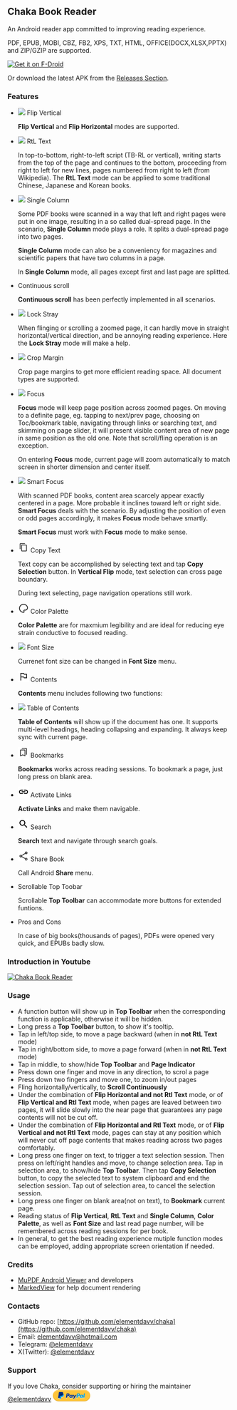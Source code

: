 ## Chaka Book Reader
An Android reader app committed to improving reading experience.

PDF, EPUB, MOBI, CBZ, FB2, XPS, TXT, HTML, OFFICE(DOCX,XLSX,PPTX) and ZIP/GZIP are supported.

[<img src="https://fdroid.gitlab.io/artwork/badge/get-it-on.png"
     alt="Get it on F-Droid"
     height="80">](https://f-droid.org/packages/net.timelegend.chaka.viewer.app/)

Or download the latest APK from the [Releases Section](https://github.com/elementdavv/chaka/releases/latest).

### Features
- <img src="https://raw.githubusercontent.com/elementdavv/chaka/master/resources/flip_vertical.png"> Flip Vertical

  **Flip Vertical** and **Flip Horizontal** modes are supported.

- <img src="https://raw.githubusercontent.com/elementdavv/chaka/master/resources/text_left.png"> RtL Text

  In top-to-bottom, right-to-left script (TB-RL or vertical), writing starts from the top of the page and continues to the bottom, proceeding from right to left for new lines, pages numbered from right to left (from Wikipedia). The **RtL Text** mode can be applied to some traditional Chinese, Japanese and Korean books.

- <img src="https://raw.githubusercontent.com/elementdavv/chaka/master/resources/single_column.png"> Single Column

  Some PDF books were scanned in a way that left and right pages were put in one image, resulting in a so called dual-spread page. In the scenario, **Single Column** mode plays a role. It splits a dual-spread page into two pages.

  **Single Column** mode can also be a conveniency for magazines and scientific papers that have two columns in a page.

  In **Single Column** mode, all pages except first and last page are splitted.

- Continuous scroll

  **Continuous scroll** has been perfectly implemented in all scenarios.

- <img src="https://raw.githubusercontent.com/elementdavv/chaka/master/resources/lock.png"> Lock Stray

  When flinging or scrolling a zoomed page, it can hardly move in straight horizontal/vertical direction, and be annoying reading experience. Here the **Lock Stray** mode will make a help.

- <img src="https://raw.githubusercontent.com/elementdavv/chaka/master/resources/crop_margin.png"> Crop Margin

  Crop page margins to get more efficient reading space. All document types are supported.

- <img src="https://raw.githubusercontent.com/elementdavv/chaka/master/resources/focus.png"> Focus

  **Focus** mode will keep page position across zoomed pages. On moving to a definite page, eg. tapping to next/prev page, choosing on Toc/bookmark table, navigating through links or searching text, and skimming on page slider, it will present visible content area of new page in same position as the old one. Note that scroll/fling operation is an exception.

  On entering **Focus** mode, current page will zoom automatically to match screen in shorter dimension and center itself.

- <img src="https://raw.githubusercontent.com/elementdavv/chaka/master/resources/smart_focus.png"> Smart Focus

  With scanned PDF books, content area scarcely appear exactly centered in a page. More probable it inclines toward left or right side. **Smart Focus** deals with the scenario. By adjusting the position of even or odd pages accordingly, it makes **Focus** mode behave smartly.

  **Smart Focus** must work with **Focus** mode to make sense.

- <img src="https://raw.githubusercontent.com/elementdavv/chaka/master/resources/copy.png"> Copy Text

  Text copy can be accomplished by selecting text and tap **Copy Selection** button. In **Vertical Flip** mode, text selection can cross page boundary.

  During text selecting, page navigation operations still work.

- <img src="https://raw.githubusercontent.com/elementdavv/chaka/master/resources/color.png"> Color Palette

  **Color Palette** are for maxmium legibility and are ideal for reducing eye strain conductive to focused reading.

- <img src="https://raw.githubusercontent.com/elementdavv/chaka/master/resources/format.png"> Font Size

  Currenet font size can be changed in **Font Size** menu.

- <img src="https://raw.githubusercontent.com/elementdavv/chaka/master/resources/contents.png"> Contents

  **Contents** menu includes following two functions:

- <img src="https://raw.githubusercontent.com/elementdavv/chaka/master/resources/toc.png"> Table of Contents

  **Table of Contents** will show up if the document has one. It supports multi-level headings, heading collapsing and expanding. It always keep sync with current page.

- <img src="https://raw.githubusercontent.com/elementdavv/chaka/master/resources/bookmark.png"> Bookmarks

  **Bookmarks** works across reading sessions. To bookmark a page, just long press on blank area.

- <img src="https://raw.githubusercontent.com/elementdavv/chaka/master/resources/link.png"> Activate Links

  **Activate Links** and make them navigable.

- <img src="https://raw.githubusercontent.com/elementdavv/chaka/master/resources/search.png"> Search

  **Search** text and navigate through search goals.

- <img src="https://raw.githubusercontent.com/elementdavv/chaka/master/resources/share.png"> Share Book

  Call Android **Share** menu.

- Scrollable Top Toobar

  Scrollable **Top Toolbar** can accommodate more buttons for extended funtions.

- Pros and Cons

  In case of big books(thousands of pages), PDFs were opened very quick, and EPUBs badly slow.

### Introduction in Youtube
[![Chaka Book Reader](https://img.youtube.com/vi/KkB2vlDj_6g/0.jpg)](https://www.youtube.com/watch?v=KkB2vlDj_6g)

### Usage
- A function button will show up in **Top Toolbar** when the corresponding function is applicable, otherwise it will be hidden.
- Long press a **Top Toolbar** button, to show it's tooltip.
- Tap in left/top side, to move a page backward (when in **not RtL Text** mode)
- Tap in right/bottom side, to move a page forward (when in **not RtL Text** mode)
- Tap in middle, to show/hide **Top Toolbar** and **Page Indicator**
- Press down one finger and move in any direction, to scrol a page
- Press down two fingers and move one, to zoom in/out pages
- Fling horizontally/vertically, to **Scroll Continuously**
- Under the combination of **Flip Horizontal and not Rtl Text** mode, or of **Flip Vertical and Rtl Text** mode, when pages are leaved between two pages, it will slide slowly into the near page that guarantees any page contents will not be cut off.
- Under the combination of **Flip Horizontal and Rtl Text** mode, or of **Flip Vertical and not Rtl Text** mode, pages can stay at any position which will never cut off page contents that makes reading across two pages comfortably.
- Long press one finger on text, to trigger a text selection session. Then press on left/right handles and move, to change selection area. Tap in selection area, to show/hide **Top Toolbar**. Then tap **Copy Selection** button, to copy the selected text to system clipboard and end the selection session. Tap out of selection area, to cancel the selection session.
- Long press one finger on blank area(not on text), to **Bookmark** current page.
- Reading status of **Flip Vertical**, **RtL Text** and **Single Column**, **Color Palette**, as well as **Font Size** and last read page number, will be remembered across reading sessions for per book.
- In general, to get the best reading experience mutiple function modes can be employed, adding appropriate screen orientation if needed.

### Credits
- [MuPDF Android Viewer](https://github.com/ArtifexSoftware/mupdf-android-viewer) and developers
- [MarkedView](https://github.com/mittsu333/MarkedView-for-Android) for help document rendering

### Contacts
- GitHub repo: [https://github.com/elementdavv/chaka](https://github.com/elementdavv/chaka)
- Email: elementdavv@hotmail.com
- Telegram: [@elementdavv](https://t.me/elementdavv)
- X(Twitter): [@elementdavv](https://x.com/elementdavv)

### Support
If you love Chaka, consider supporting or hiring the maintainer [@elementdavv](https://x.com/elementdavv) [![donate](https://raw.githubusercontent.com/elementdavv/chaka/master/resources/paypal-logo.png)](https://paypal.me/timelegend)
